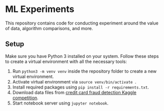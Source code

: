 # ML Experiments

This repository contains code for conducting experiment around the value of
data, algorithm comparisons, and more.

## Setup

Make sure you have Python 3 installed on your system. Follow these steps to
create a virtual environment with all the necessary tools:

1. Run `python3 -m venv venv` inside the repository folder to create a new virtual environment.
2. Activate virtual environment via `source venv/bin/activate `.
3. Install required packages using `pip install -r requirements.txt`.
4. Download data files from [credit card fraud detection Kaggle competition](https://www.kaggle.com/c/ieee-fraud-detection/data).
5. Start notebook server using `jupyter notebook`.
